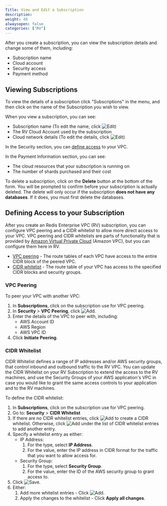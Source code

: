 ```yaml
---
Title: View and Edit a Subscription
description: 
weight: 40
alwaysopen: false
categories: ["RV"]
---
```

After you create a subscription, you can view the subscription details and
change some of them, including:

- Subscription name
- Cloud account
- Security access
- Payment method

## Viewing Subscriptions

To view the details of a subscription click "Subscriptions" in the menu,
and then click on the name of the Subscription you wish to view.

When you view a subscription, you can see:

- Subscription name (To edit the name, click ![Edit](/images/rv/icon_edit.png "Edit"))
- The RV Cloud Account used by the subscription
- Cloud network details (To edit the details, click ![Edit](/images/rv/icon_edit.png "Edit"))

In the Security section, you can [define access](#defining-access-to-your-subscription)
to your VPC.

In the Payment Information section, you can see:

- The cloud resources that your subscription is running on
- The number of shards purchased and their cost

To delete a subscription, click on the **Delete** button at the bottom
of the form. You will be prompted to confirm before your subscription is
actually deleted. The delete will only occur if the subscription **does
not have any databases**. If it does, you must first delete the
databases.

## Defining Access to your Subscription

After you create an Redis Enterprise VPC (RV) subscription, you can configure VPC
peering and a CIDR whitelist to allow more direct access to your VPC. VPC
peering and CIDR whitelists are parts of functionality that is provided by [Amazon
Virtual Private Cloud](https://docs.aws.amazon.com/vpc/latest/userguide/) (Amazon VPC),
but you can configure them here in RV.

- [VPC peering](https://docs.aws.amazon.com/vpc/latest/peering/what-is-vpc-peering.html) -
    The route tables of each VPC have access to the entire CIDR block of the peered VPC.
- [CIDR whitelist](https://docs.aws.amazon.com/vpc/latest/peering/peering-configurations-partial-access.html) -
    The route table of your VPC has access to the specified CIDR blocks and security groups.

### VPC Peering

To peer your VPC with another VPC:

1. In **Subscriptions**, click on the subscription use for VPC peering.
1. In **Security** > **VPC Peering**, click ![Add](/images/rs/icon_add.png "Add").
1. Enter the details of the VPC to peer with, including:
    - AWS Account ID
    - AWS Region
    - AWS VPC ID
1. Click **Initiate Peering**.

### CIDR Whitelist

CIDR Whitelist defines a range of IP addresses and/or AWS security groups, that control inbound and outbound traffic to the RV VPC. You can update the CIDR Whitelist on your RV Subscription to extend the access to the RV machines, and use the Security Groups of your AWS application's VPC in case you would like to grant the same access controls to your application and to the RV machines.

To define the CIDR whitelist:

1. In **Subscriptions**, click on the subscription use for VPC peering.
1. Go to: **Security** > **CIDR Whitelist**
1. If there are no CIDR whitelist entries, click ![Add](/images/rs/icon_add.png "Add")
   to create a CIDR whitelist. Otherwise, click ![Add](/images/rs/icon_add.png "Add")
   under the list of CIDR whitelist entries to add another entry.
1. Specify a whitelist entry as either:
    - IP Address:
        1. For the type, select **IP Address**.
        1. For the value, enter the IP address in CIDR format for the traffic that
            you want to allow access for.
    - Security Group:
        1. For the type, select **Security Group**.
        1. For the value, enter the ID of the AWS security group to grant access to.
1. Click ![Save](/images/rv/icon_save.png "Save").
1. Either:
   1. Add more whitelist entries - Click ![Add](/images/rs/icon_add.png "Add").
   1. Apply the changes to the whitelist - Click **Apply all changes**.
